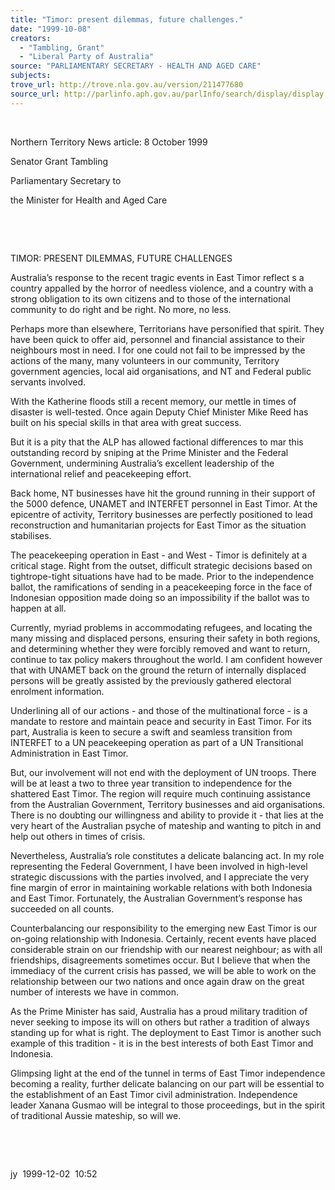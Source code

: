 ```yaml
---
title: "Timor: present dilemmas, future challenges."
date: "1999-10-08"
creators:
  - "Tambling, Grant"
  - "Liberal Party of Australia"
source: "PARLIAMENTARY SECRETARY - HEALTH AND AGED CARE"
subjects:
trove_url: http://trove.nla.gov.au/version/211477680
source_url: http://parlinfo.aph.gov.au/parlInfo/search/display/display.w3p;query=Id%3A%22media/pressrel/QIJ06%22
---
```


   

  

  Northern Territory 
News   article: 8 October 1999

  Senator Grant Tambling

  Parliamentary Secretary to 

  the Minister for Health and Aged Care

  

  

  TIMOR: 
PRESENT DILEMMAS, FUTURE CHALLENGES  

  Australia’s response to 
the recent tragic events in East Timor reflect  s a country appalled by the horror of needless violence, 
and a country with a strong obligation to its own citizens and to those 
of the international community to   do right  and   be right.  No more, no 
less. 

  Perhaps more than elsewhere, Territorians have personified 
that spirit. They have been quick to offer aid, personnel and financial 
assistance to their neighbours most in need. I for one could not fail 
to be impressed by the actions of the many, many volunteers in our community, 
Territory government agencies, local aid organisations, and NT and Federal 
public servants involved. 

  With the Katherine floods still a recent memory, 
our mettle in times of disaster is well-tested. Once again Deputy Chief 
Minister Mike Reed has built on his special skills in that area with 
great success. 

  But it is a pity that the ALP has allowed factional 
differences to mar this outstanding record by sniping at the Prime Minister 
and the Federal Government, undermining Australia’s excellent leadership 
of the international relief and peacekeeping effort. 

  Back home, NT businesses have hit the ground running 
in their support of the 5000 defence, UNAMET and INTERFET personnel 
in East Timor. At the epicentre of activity, Territory businesses are 
perfectly positioned to lead reconstruction and humanitarian projects 
for East Timor as the situation stabilises. 

  The peacekeeping operation in East - and West - 
Timor is definitely at a critical stage. Right from the outset, difficult 
strategic decisions based on tightrope-tight situations have had to 
be made. Prior to the independence ballot, the ramifications of sending 
in a peacekeeping force in the face of Indonesian opposition made doing 
so an impossibility if the ballot was to happen at all. 

  Currently, myriad problems in accommodating refugees, 
and locating the many missing and displaced persons, ensuring their 
safety in both regions, and determining whether they were forcibly removed 
and want to return, continue to tax policy makers throughout the world. 
I am confident however that with UNAMET back on the ground the return 
of internally displaced persons will be greatly assisted by the previously 
gathered electoral enrolment information. 

  Underlining all of our actions - and those of the 
multinational force - is a mandate to restore and maintain peace and 
security in East Timor. For its part, Australia is keen to secure a 
swift and seamless transition from INTERFET to a UN peacekeeping operation 
as part of a UN Transitional Administration in East Timor. 

  But, our involvement will not end with the deployment 
of UN troops. There will be at least a two to three year transition 
to independence for the shattered East Timor. The region will require 
much continuing assistance from the Australian Government, Territory 
businesses and aid organisations. There is no doubting our willingness 
and ability to provide it - that lies at the very heart of the Australian 
psyche of mateship and wanting to pitch in and help out others in times 
of crisis. 

  Nevertheless, Australia’s role constitutes a delicate 
balancing act. In my role representing the Federal Government, I have 
been involved in high-level strategic discussions with the parties involved, 
and I appreciate the very fine margin of error in maintaining workable 
relations with both Indonesia and East Timor. Fortunately, the Australian 
Government’s response has succeeded on all counts. 

  Counterbalancing our responsibility to the emerging 
new East Timor is our on-going relationship with Indonesia. Certainly, 
recent events have placed considerable strain on our friendship with 
our nearest neighbour; as with all friendships, disagreements sometimes 
occur. But I believe that when the immediacy of the current crisis has 
passed, we will be able to work on the relationship between our two 
nations and once again draw on the great number of interests we have 
in common. 

  As the Prime Minister has 
said, Australia has a proud military tradition of never seeking to impose 
its will on others but rather a tradition of always standing up for 
what is right. The deployment to East Timor is another such example 
of this tradition -   it is in the best interests of both East Timor   and  Indonesia.

  Glimpsing light at the end of the tunnel in terms 
of East Timor independence becoming a reality, further delicate balancing 
on our part will be essential to the establishment of an East Timor 
civil administration. Independence leader Xanana Gusmao will be integral 
to those proceedings, but in the spirit of traditional Aussie mateship, 
so will we. 

  

  

  jy  1999-12-02  10:52

